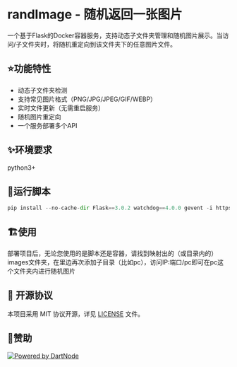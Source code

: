 # randImage - 随机返回一张图片
一个基于Flask的Docker容器服务，支持动态子文件夹管理和随机图片展示。当访问/子文件夹时，将随机重定向到该文件夹下的任意图片文件。

## ⭐功能特性
- 动态子文件夹检测
- 支持常见图片格式（PNG/JPG/JPEG/GIF/WEBP）
- 实时文件更新（无需重启服务）
- 随机图片重定向
- 一个服务部署多个API

## ✨环境要求
python3+

## 🚀运行脚本
```python
pip install --no-cache-dir Flask==3.0.2 watchdog==4.0.0 gevent -i https://pypi.tuna.tsinghua.edu.cn/simple --trusted-host pypi.tuna.tsinghua.edu.cn
```

## 🏗️使用
部署项目后，无论您使用的是脚本还是容器，请找到映射出的（或目录内的）images文件夹，在里边再次添加子目录（比如pc），访问IP:端口/pc即可在pc这个文件夹内进行随机图片

## 📄 开源协议
本项目采用 MIT 协议开源，详见 [LICENSE](./LICENSE.txt) 文件。

## 🤝赞助
[![Powered by DartNode](https://dartnode.com/branding/DN-Open-Source-sm.png)](https://dartnode.com "Powered by DartNode - Free VPS for Open Source")
